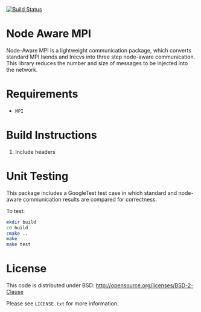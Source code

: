[![Build Status](https://travis-ci.org/bienz2/Node_Aware_MPI.svg?branch=master)](https://travis-ci.org/bienz2/Node_Aware_MPI)
 
# Node Aware MPI

Node-Aware MPI is a lightweight communication package, which converts standard 
MPI Isends and Irecvs into three step node-aware communication.  This library 
reduces the number and size of messages to be injected into the network.

# Requirements
- `MPI`

# Build Instructions

1. Include headers

# Unit Testing

This package includes a GoogleTest test case in which standard
and node-aware communication results are compared for correctness.

To test:

```bash
mkdir build
cd build
cmake ..
make
make test
```

# License

This code is distributed under BSD: http://opensource.org/licenses/BSD-2-Clause

Please see `LICENSE.txt` for more information.
